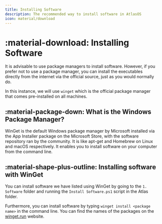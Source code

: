 ```yaml
---
title: Installing Software
description: The recommended way to install software in AtlasOS
icon: material/download
---
```


# :material-download: Installing Software

It is advisable to use package managers to install software. However, if you prefer not to use a package manager, you can install the executables directly from the internet via the official source, just as you would normally do.

In this instance, we will use `winget` which is the official package manager that comes pre-installed on all machines.

## :material-package-down: What is the Windows Package Manager?

WinGet is the default Windows package manager by Microsoft installed via the App Installer package on the Microsoft Store, with the software repository ran by the community. It is like apt-get and Homebrew on Linux and macOS respectively. It enables you to install software on your computer from the command line.

## :material-shape-plus-outline: Installing software with WinGet

You can install software we have listed using WinGet by going to the `1. Software` folder and running the `Install Software.ps1` script in the Atlas folder.

Furthermore, you can install software by typing `winget install <package name>` in the command line. You can find the names of the packages on the [winget.run](https://winget.run) website.
